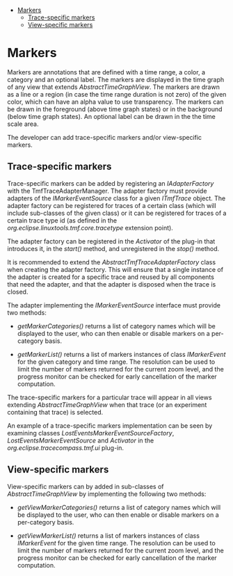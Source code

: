 <!--TOC-->

- [Markers](#markers)
  - [Trace-specific markers](#trace-specific-markers)
  - [View-specific markers](#view-specific-markers)

<!--TOC-->

# Markers

Markers are annotations that are defined with a time range, a color, a
category and an optional label. The markers are displayed in the time
graph of any view that extends *AbstractTimeGraphView*. The markers are
drawn as a line or a region (in case the time range duration is not
zero) of the given color, which can have an alpha value to use
transparency. The markers can be drawn in the foreground (above time
graph states) or in the background (below time graph states). An
optional label can be drawn in the the time scale area.

The developer can add trace-specific markers and/or view-specific
markers.

## Trace-specific markers

Trace-specific markers can be added by registering an *IAdapterFactory*
with the TmfTraceAdapterManager. The adapter factory must provide
adapters of the *IMarkerEventSource* class for a given *ITmfTrace*
object. The adapter factory can be registered for traces of a certain
class (which will include sub-classes of the given class) or it can be
registered for traces of a certain trace type id (as defined in the
*org.eclipse.linuxtools.tmf.core.tracetype* extension point).

The adapter factory can be registered in the *Activator* of the plug-in
that introduces it, in the *start()* method, and unregistered in the
*stop()* method.

It is recommended to extend the *AbstractTmfTraceAdapterFactory* class
when creating the adapter factory. This will ensure that a single
instance of the adapter is created for a specific trace and reused by
all components that need the adapter, and that the adapter is disposed
when the trace is closed.

The adapter implementing the *IMarkerEventSource* interface must provide
two methods:

- *getMarkerCategories()* returns a list of category names which will be
  displayed to the user, who can then enable or disable markers on a
  per-category basis.

<!-- -->

- *getMarkerList()* returns a list of markers instances of class
  *IMarkerEvent* for the given category and time range. The resolution
  can be used to limit the number of markers returned for the current
  zoom level, and the progress monitor can be checked for early
  cancellation of the marker computation.

The trace-specific markers for a particular trace will appear in all
views extending *AbstractTimeGraphView* when that trace (or an
experiment containing that trace) is selected.

An example of a trace-specific markers implementation can be seen by
examining classes *LostEventsMarkerEventSourceFactory*,
*LostEventsMarkerEventSource* and *Activator* in the
*org.eclipse.tracecompass.tmf.ui* plug-in.

## View-specific markers

View-specific markers can by added in sub-classes of
*AbstractTimeGraphView* by implementing the following two methods:

- *getViewMarkerCategories()* returns a list of category names which
  will be displayed to the user, who can then enable or disable markers
  on a per-category basis.

<!-- -->

- *getViewMarkerList()* returns a list of markers instances of class
  *IMarkerEvent* for the given time range. The resolution can be used to
  limit the number of markers returned for the current zoom level, and
  the progress monitor can be checked for early cancellation of the
  marker computation.
